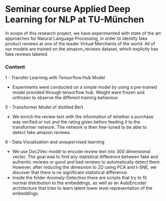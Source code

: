 #  Seminar course Applied Deep Learning for NLP at TU-München

In scope of this research project, we have experimented with state of the art approaches for Natural Language Processing, in order to identify fake product reviews at one of the leader Virtual Merchants of the world. All of our models are trained on the amazon_reviews dataset, which explicity has fake reviews labeled.

### Content

1 - Transfer Learning with Tensorflow Hub Model

- Experiments were conducted on a simple model by using a pre-trained model provided through tensorflow hub. Weight were frozen and unfrozen to observe the different training behaviour.


5 - Transformer Model of distilled Bert

- We enrich the review text with the information of whether a purchase was verified or not and the rating given before feeding it to the transformer network. The network is then fine-tuned to be able to detect fake amazon reviews.

6 - Data Visualization and unsupervised learning

- We use Doc2Vec model to encode review text into 300 dimensional vector. The goal was to find any statistical difference between fake and authentic reviews or good and bad reviews to automatically detect them. However, after reducing the dimesnion to 2D using PCA and t-SNE, we discover that there is no significant statistical difference.
- Inside the folder Anomaly-Detection there are scripts that try to fit normal distribution to the embeddings, as well as an AutoEncoder architecture that tries to learn latent lower level representation of the embeddings.
    
